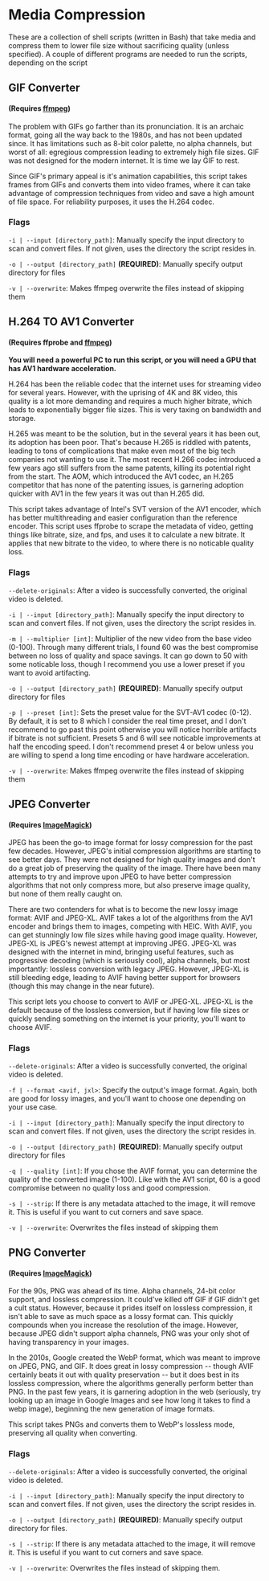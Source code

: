 # Media Compression

These are a collection of shell scripts (written in Bash) that take media and compress them to lower file size without sacrificing quality (unless specified). A couple of different programs are needed to run the scripts, depending on the script

## GIF Converter
#### (Requires [ffmpeg](https://ffmpeg.org/))

The problem with GIFs go farther than its pronunciation. It is an archaic format, going all the way back to the 1980s, and has not been updated since. It has limitations such as 8-bit color palette, no alpha channels, but worst of all: egregious compression leading to extremely high file sizes. GIF was not designed for the modern internet. It is time we lay GIF to rest. 

Since GIF's primary appeal is it's animation capabilities, this script takes frames from GIFs and converts them into video frames, where it can take advantage of compression techniques from video and save a high amount of file space. For reliability purposes, it uses the H.264 codec.

### Flags

``-i | --input [directory_path]``: Manually specify the input directory to scan and convert files. If not given, uses the directory the script resides in.

``-o | --output [directory_path]`` **(REQUIRED)**: Manually specify output directory for files

``-v | --overwrite``: Makes ffmpeg overwrite the files instead of skipping them

## H.264 TO AV1 Converter
#### (Requires **ffprobe** and [ffmpeg](https://ffmpeg.org/))

**You will need a powerful PC to run this script, or you will need a GPU that has AV1 hardware acceleration.** 

H.264 has been the reliable codec that the internet uses for streaming video for several years. However, with the uprising of 4K and 8K video, this quality is a lot more demanding and requires a much higher bitrate, which leads to exponentially bigger file sizes. This is very taxing on bandwidth and storage.

H.265 was meant to be the solution, but in the several years it has been out, its adoption has been poor. That's because H.265 is riddled with patents, leading to tons of complications that make even most of the big tech companies not wanting to use it. The most recent H.266 codec introduced a few years ago still suffers from the same patents, killing its potential right from the start. The AOM, which introduced the AV1 codec, an H.265 competitor that has none of the patenting issues, is garnering adoption quicker with AV1 in the few years it was out than H.265 did.

This script takes advantage of Intel's SVT version of the AV1 encoder, which has better multithreading and easier configuration than the reference encoder. This script uses ffprobe to scrape the metadata of video, getting things like bitrate, size, and fps, and uses it to calculate a new bitrate. It applies that new bitrate to the video, to where there is no noticable quality loss.

### Flags

``--delete-originals``: After a video is successfully converted, the original video is deleted.

``-i | --input [directory_path]``: Manually specify the input directory to scan and convert files. If not given, uses the directory the script resides in.

``-m | --multiplier [int]``: Multiplier of the new video from the base video (0-100). Through many different trials, I found 60 was the best compromise between no loss of quality and space savings. It can go down to 50 with some noticable loss, though I recommend you use a lower preset if you want to avoid artifacting.

``-o | --output [directory_path]`` **(REQUIRED)**: Manually specify output directory for files

``-p | --preset [int]``: Sets the preset value for the SVT-AV1 codec (0-12). By default, it is set to 8 which I consider the real time preset, and I don't recommend to go past this point otherwise you will notice horrible artifacts if bitrate is not sufficient. Presets 5 and 6 will see noticable improvements at half the encoding speed. I don't recommend preset 4 or below unless you are willing to spend a long time encoding or have hardware acceleration.

``-v | --overwrite``: Makes ffmpeg overwrite the files instead of skipping them

## JPEG Converter
#### (Requires [ImageMagick](https://imagemagick.org/index.php))

JPEG has been the go-to image format for lossy compression for the past few decades. However, JPEG's initial compression algorithms are starting to see better days. They were not designed for high quality images and don't do a great job of preserving the quality of the image.  There have been many attempts to try and improve upon JPEG to have better compression algorithms that not only compress more, but also preserve image quality, but none of them really caught on. 

There are two contenders for what is to become the new lossy image format: AVIF and JPEG-XL. AVIF takes a lot of the algorithms from the AV1 encoder and brings them to images, competing with HEIC. With AVIF, you can get stunningly low file sizes while having good image quality. However, JPEG-XL is JPEG's newest attempt at improving JPEG. JPEG-XL was designed with the internet in mind, bringing useful features, such as progressive decoding (which is seriously cool), alpha channels, but most importantly: lossless conversion with legacy JPEG. However, JPEG-XL is still bleeding edge, leading to AVIF having better support for browsers (though this may change in the near future).

This script lets you choose to convert to AVIF or JPEG-XL. JPEG-XL is the default because of the lossless conversion, but if having low file sizes or quickly sending something on the internet is your priority, you'll want to choose AVIF. 

### Flags

``--delete-originals``: After a video is successfully converted, the original video is deleted.

``-f | --format <avif, jxl>``: Specify the output's image format. Again, both are good for lossy images, and you'll want to choose one depending on your use case.

``-i | --input [directory_path]``: Manually specify the input directory to scan and convert files. If not given, uses the directory the script resides in.

``-o | --output [directory_path]`` **(REQUIRED)**: Manually specify output directory for files

``-q | --quality [int]``: If you chose the AVIF format, you can determine the quality of the converted image (1-100). Like with the AV1 script, 60 is a good compromise between no quality loss and good compression.

``-s | --strip``: If there is any metadata attached to the image, it will remove it. This is useful if you want to cut corners and save space.

``-v | --overwrite``: Overwrites the files instead of skipping them

## PNG Converter
#### (Requires [ImageMagick](https://imagemagick.org/index.php))

For the 90s, PNG was ahead of its time. Alpha channels, 24-bit color support, and lossless compression. It could've killed off GIF if GIF didn't get a cult status. However, because it prides itself on lossless compression, it isn't able to save as much space as a lossy format can. This quickly compounds when you increase the resolution of the image. However, because JPEG didn't support alpha channels, PNG was your only shot of having transparency in your images.

In the 2010s, Google created the WebP format, which was meant to improve on JPEG, PNG, and GIF. It does great in lossy compression -- though AVIF certainly beats it out with quality preservation -- but it does best in its lossless compression, where the algorithms generally perform better than PNG. In the past few years, it is garnering adoption in the web (seriously, try looking up an image in Google Images and see how long it takes to find a webp image), beginning the new generation of image formats.

This script takes PNGs and converts them to WebP's lossless mode, preserving all quality when converting.

### Flags

``--delete-originals``: After a video is successfully converted, the original video is deleted.

``-i | --input [directory_path]``: Manually specify the input directory to scan and convert files. If not given, uses the directory the script resides in.

``-o | --output [directory_path]`` **(REQUIRED)**: Manually specify output directory for files.

``-s | --strip``: If there is any metadata attached to the image, it will remove it. This is useful if you want to cut corners and save space.

``-v | --overwrite``: Overwrites the files instead of skipping them.
